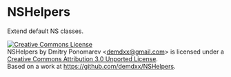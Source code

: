 NSHelpers
=========

Extend default NS classes.

<a rel="license" href="http://creativecommons.org/licenses/by/3.0/deed.en_US"><img alt="Creative Commons License" style="border-width:0" src="http://i.creativecommons.org/l/by/3.0/88x31.png" /></a><br /><span xmlns:dct="http://purl.org/dc/terms/" property="dct:title">NSHelpers</span> by <span xmlns:cc="http://creativecommons.org/ns#" property="cc:attributionName">Dmitry Ponomarev &lt;demdxx@gmail.com&gt;</span> is licensed under a <a rel="license" href="http://creativecommons.org/licenses/by/3.0/deed.en_US">Creative Commons Attribution 3.0 Unported License</a>.<br />Based on a work at <a xmlns:dct="http://purl.org/dc/terms/" href="https://github.com/demdxx/NSHelpers" rel="dct:source">https://github.com/demdxx/NSHelpers</a>.
